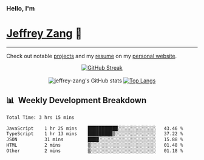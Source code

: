 
### Hello, I'm 
# [Jeffrey Zang](https://www.linkedin.com/in/jeffreyzang/) 🦀

---

Check out notable [projects](https://jeffz.dev/projects) and my [resume](https://jeffz.dev/resume) on my [personal website](https://jeffz.dev/).

<div align = 'center'>

[![GitHub Streak](https://github-readme-streak-stats.herokuapp.com/?user=jeffrey-zang&theme=tokyonight)](https://git.io/streak-stats)
<br></br>
![jeffrey-zang's GitHub stats](https://github-readme-stats.vercel.app/api?username=jeffrey-zang&show_icons=true&theme=tokyonight&hide_rank=true&hide=stars) 
[![Top Langs](https://github-readme-stats.vercel.app/api/top-langs/?username=jeffrey-zang&hide=ShaderLab,HLSL&layout=compact&theme=tokyonight)](https://github.com/anuraghazra/github-readme-stats)

</div>

## 📊 &nbsp;Weekly Development Breakdown
<!--START_SECTION:waka-->

```txt
Total Time: 3 hrs 15 mins

JavaScript    1 hr 25 mins    ███████████░░░░░░░░░░░░░░   43.46 %
TypeScript    1 hr 13 mins    █████████▒░░░░░░░░░░░░░░░   37.22 %
JSON          31 mins         ████░░░░░░░░░░░░░░░░░░░░░   15.88 %
HTML          2 mins          ▒░░░░░░░░░░░░░░░░░░░░░░░░   01.48 %
Other         2 mins          ▒░░░░░░░░░░░░░░░░░░░░░░░░   01.18 %
```

<!--END_SECTION:waka-->

